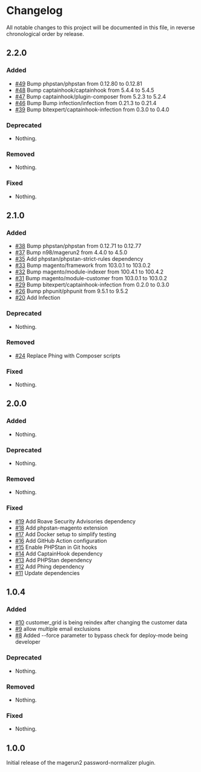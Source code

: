 # Changelog

All notable changes to this project will be documented in this file, in reverse chronological order by release.

## 2.2.0

### Added

- [#49](https://github.com/bitExpert/magerun2-password-normalizer/pull/49) Bump phpstan/phpstan from 0.12.80 to 0.12.81
- [#48](https://github.com/bitExpert/magerun2-password-normalizer/pull/48) Bump captainhook/captainhook from 5.4.4 to 5.4.5
- [#47](https://github.com/bitExpert/magerun2-password-normalizer/pull/47) Bump captainhook/plugin-composer from 5.2.3 to 5.2.4
- [#46](https://github.com/bitExpert/magerun2-password-normalizer/pull/46) Bump Bump infection/infection from 0.21.3 to 0.21.4
- [#39](https://github.com/bitExpert/magerun2-password-normalizer/pull/39) Bump bitexpert/captainhook-infection from 0.3.0 to 0.4.0

### Deprecated

- Nothing.

### Removed

- Nothing.

### Fixed

- Nothing.

## 2.1.0

### Added

- [#38](https://github.com/bitExpert/magerun2-password-normalizer/pull/38) Bump phpstan/phpstan from 0.12.71 to 0.12.77
- [#37](https://github.com/bitExpert/magerun2-password-normalizer/pull/37) Bump n98/magerun2 from 4.4.0 to 4.5.0
- [#35](https://github.com/bitExpert/magerun2-password-normalizer/pull/35) Add phpstan/phpstan-strict-rules dependency
- [#33](https://github.com/bitExpert/magerun2-password-normalizer/pull/33) Bump magento/framework from 103.0.1 to 103.0.2
- [#32](https://github.com/bitExpert/magerun2-password-normalizer/pull/32) Bump magento/module-indexer from 100.4.1 to 100.4.2
- [#31](https://github.com/bitExpert/magerun2-password-normalizer/pull/31) Bump magento/module-customer from 103.0.1 to 103.0.2
- [#29](https://github.com/bitExpert/magerun2-password-normalizer/pull/29) Bump bitexpert/captainhook-infection from 0.2.0 to 0.3.0
- [#26](https://github.com/bitExpert/magerun2-password-normalizer/pull/26) Bump phpunit/phpunit from 9.5.1 to 9.5.2
- [#20](https://github.com/bitExpert/magerun2-password-normalizer/pull/20) Add Infection

### Deprecated

- Nothing.

### Removed

- [#24](https://github.com/bitExpert/magerun2-password-normalizer/pull/24) Replace Phing with Composer scripts

### Fixed

- Nothing.

## 2.0.0

### Added

- Nothing.

### Deprecated

- Nothing.

### Removed

- Nothing.

### Fixed

- [#19](https://github.com/bitExpert/magerun2-password-normalizer/pull/19) Add Roave Security Advisories dependency
- [#18](https://github.com/bitExpert/magerun2-password-normalizer/pull/18) Add phpstan-magento extension
- [#17](https://github.com/bitExpert/magerun2-password-normalizer/pull/17) Add Docker setup to simplify testing
- [#16](https://github.com/bitExpert/magerun2-password-normalizer/pull/16) Add GitHub Action configuration
- [#15](https://github.com/bitExpert/magerun2-password-normalizer/pull/15) Enable PHPStan in Git hooks
- [#14](https://github.com/bitExpert/magerun2-password-normalizer/pull/14) Add CaptainHook dependency
- [#13](https://github.com/bitExpert/magerun2-password-normalizer/pull/13) Add PHPStan dependency
- [#12](https://github.com/bitExpert/magerun2-password-normalizer/pull/12) Add Phing dependency
- [#11](https://github.com/bitExpert/magerun2-password-normalizer/pull/11) Update dependencies

## 1.0.4

### Added

- [#10](https://github.com/bitExpert/magerun2-password-normalizer/pull/10) customer_grid is being reindex after changing the customer data
- [#9](https://github.com/bitExpert/magerun2-password-normalizer/pull/9) allow multiple email exclusions
- [#8](https://github.com/bitExpert/magerun2-password-normalizer/pull/8) Added --force parameter to bypass check for deploy-mode being developer

### Deprecated

- Nothing.

### Removed

- Nothing.

### Fixed

- Nothing.

## 1.0.0

Initial release of the magerun2 password-normalizer plugin.
